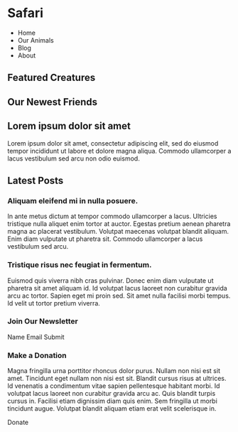 # Safari

- Home
- Our Animals
- Blog
- About

## Featured Creatures

## Our Newest Friends

## Lorem ipsum dolor sit amet

Lorem ipsum dolor sit amet, consectetur adipiscing elit, sed do eiusmod tempor incididunt ut labore et dolore magna aliqua. Commodo ullamcorper a lacus vestibulum sed arcu non odio euismod.

## Latest Posts

### Aliquam eleifend mi in nulla posuere.

In ante metus dictum at tempor commodo ullamcorper a lacus. Ultricies tristique nulla aliquet enim tortor at auctor. Egestas pretium aenean pharetra magna ac placerat vestibulum. Volutpat maecenas volutpat blandit aliquam. Enim diam vulputate ut pharetra sit. Commodo ullamcorper a lacus vestibulum sed arcu.

### Tristique risus nec feugiat in fermentum.

Euismod quis viverra nibh cras pulvinar. Donec enim diam vulputate ut pharetra sit amet aliquam id. Id volutpat lacus laoreet non curabitur gravida arcu ac tortor. Sapien eget mi proin sed. Sit amet nulla facilisi morbi tempus. Id velit ut tortor pretium viverra.

### Join Our Newsletter

Name
Email
Submit

### Make a Donation

Magna fringilla urna porttitor rhoncus dolor purus. Nullam non nisi est sit amet. Tincidunt eget nullam non nisi est sit. Blandit cursus risus at ultrices. Id venenatis a condimentum vitae sapien pellentesque habitant morbi. Id volutpat lacus laoreet non curabitur gravida arcu ac. Quis blandit turpis cursus in. Facilisi etiam dignissim diam quis enim. Sem fringilla ut morbi tincidunt augue. Volutpat blandit aliquam etiam erat velit scelerisque in.

Donate
